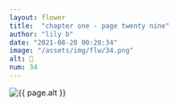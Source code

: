 ```yaml
---
layout: flower
title:  "chapter one - page twenty nine"
author: "lily b"
date: "2021-08-20 00:20:34"
image: "/assets/img/flw/34.png"
alt: 🌼
num: 34
---
```


<picture>
    <source media="all and (orientation: landscape)" srcset="{{ site.baseurl }}{{ page.image }}">
    <img src="{{ site.baseurl }}{{ page.image }}" alt="{{ page.alt }}">
</picture>